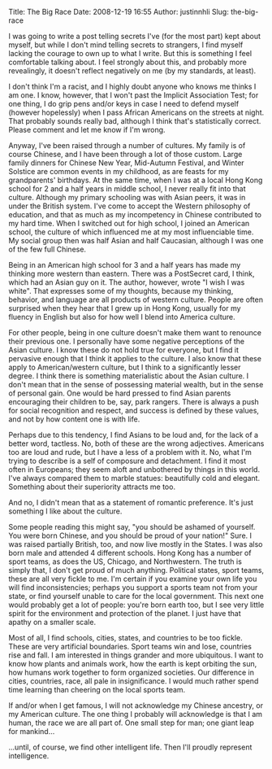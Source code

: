 Title: The Big Race
Date: 2008-12-19 16:55
Author: justinnhli
Slug: the-big-race

I was going to write a post telling secrets I've (for the most part)
kept about myself, but while I don't mind telling secrets to strangers,
I find myself lacking the courage to own up to what I write. But this is
something I feel comfortable talking about. I feel strongly about this,
and probably more revealingly, it doesn't reflect negatively on me (by
my standards, at least).

I don't think I'm a racist, and I highly doubt anyone who knows me
thinks I am one. I know, however, that I won't past the Implicit
Association Test; for one thing, I do grip pens and/or keys in case I
need to defend myself (however hopelessly) when I pass African Americans
on the streets at night. That probably sounds really bad, although I
think that's statistically correct. Please comment and let me know if
I'm wrong.

Anyway, I've been raised through a number of cultures. My family is of
course Chinese, and I have been through a lot of those custom. Large
family dinners for Chinese New Year, Mid-Autumn Festival, and Winter
Solstice are common events in my childhood, as are feasts for my
grandparents' birthdays. At the same time, when I was at a local Hong
Kong school for 2 and a half years in middle school, I never really fit
into that culture. Although my primary schooling was with Asian peers,
it was in under the British system. I've come to accept the Western
philosophy of education, and that as much as my incompetency in Chinese
contributed to my hard time. When I switched out for high school, I
joined an American school, the culture of which influenced me at my most
influenciable time. My social group then was half Asian and half
Caucasian, although I was one of the few full Chinese.

Being in an American high school for 3 and a half years has made my
thinking more western than eastern. There was a PostSecret card, I
think, which had an Asian guy on it. The author, however, wrote "I wish
I was white". That expresses some of my thoughts, because my thinking,
behavior, and language are all products of western culture. People are
often surprised when they hear that I grew up in Hong Kong, usually for
my fluency in English but also for how well I blend into America
culture.

For other people, being in one culture doesn't make them want to
renounce their previous one. I personally have some negative perceptions
of the Asian culture. I know these do not hold true for everyone, but I
find it pervasive enough that I think it applies to the culture. I also
know that these apply to American/western culture, but I think to a
significantly lesser degree. I think there is something materialistic
about the Asian culture. I don't mean that in the sense of possessing
material wealth, but in the sense of personal gain. One would be hard
pressed to find Asian parents encouraging their children to be, say,
park rangers. There is always a push for social recognition and respect,
and success is defined by these values, and not by how content one is
with life.

Perhaps due to this tendency, I find Asians to be loud and, for the lack
of a better word, tactless. No, both of these are the wrong adjectives.
Americans too are loud and rude, but I have a less of a problem with it.
No, what I'm trying to describe is a self of composure and detachment. I
find it most often in Europeans; they seem aloft and unbothered by
things in this world. I've always compared them to marble statues:
beautifully cold and elegant. Something about their superiority attracts
me too.

And no, I didn't mean that as a statement of romantic preference. It's
just something I like about the culture.

Some people reading this might say, "you should be ashamed of yourself.
You were born Chinese, and you should be proud of your nation!" Sure. I
was raised partially British, too, and now live mostly in the States. I
was also born male and attended 4 different schools. Hong Kong has a
number of sport teams, as does the US, Chicago, and Northwestern. The
truth is simply that, I don't get proud of much anything. Political
states, sport teams, these are all very fickle to me. I'm certain if you
examine your own life you will find inconsistencies; perhaps you support
a sports team not from your state, or find yourself unable to care for
the local government. This next one would probably get a lot of people:
you're born earth too, but I see very little spirit for the environment
and protection of the planet. I just have that apathy on a smaller
scale.

Most of all, I find schools, cities, states, and countries to be too
fickle. These are very artificial boundaries. Sport teams win and lose,
countries rise and fall. I am interested in things grander and more
ubiquitous. I want to know how plants and animals work, how the earth is
kept orbiting the sun, how humans work together to form organized
societies. Our difference in cities, countries, race, all pale in
insignificance. I would much rather spend time learning than cheering on
the local sports team.

If and/or when I get famous, I will not acknowledge my Chinese ancestry,
or my American culture. The one thing I probably will acknowledge is
that I am human, the race we are all part of. One small step for man;
one giant leap for mankind...

...until, of course, we find other intelligent life. Then I'll proudly
represent intelligence.

